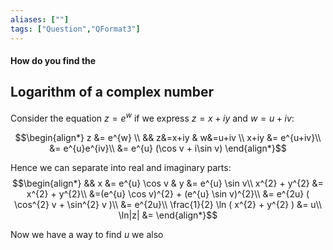 ```yaml
---
aliases: [""]
tags: ["Question","QFormat3"]
---
```


#### How do you find the
## Logarithm of a complex number

Consider the equation $z = e^{w}$ if we express $z=x+iy$ and $w=u+iv$:

$$\begin{align*}
z &= e^{w} \\
 && z&=x+iy & w&=u+iv \\
 x+iy &= e^{u+iv}\\
&= e^{u}e^{iv}\\
&= e^{u} (\cos v + i\sin v)
\end{align*}$$

Hence we can separate into real and imaginary parts:
$$\begin{align*}
&& x &= e^{u} \cos v & y &= e^{u} \sin v\\
x^{2} + y^{2} &= x^{2} + y^{2}\\
&=(e^{u} \cos v)^{2} + (e^{u} \sin v)^{2}\\
&= e^{2u} ( \cos^{2} v + \sin^{2} v  )\\
&= e^{2u}\\
\frac{1}{2} \ln ( x^{2} + y^{2} ) &= u\\
\ln|z| &=
\end{align*}$$

Now we have a way to find $u$ we also
